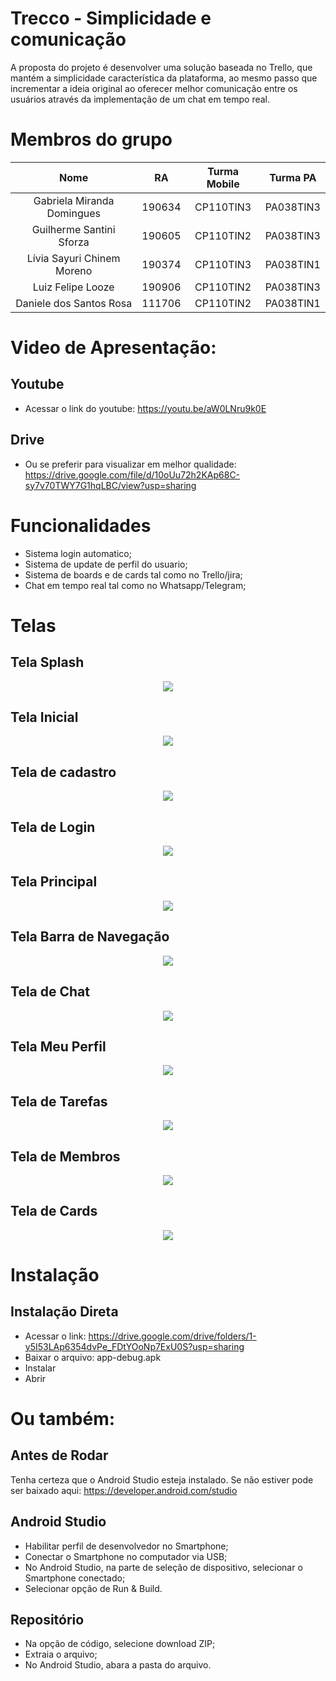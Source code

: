 # Trecco - Simplicidade e comunicação

A proposta do projeto é desenvolver uma solução baseada no Trello, que mantém a simplicidade
característica da plataforma, ao mesmo passo que incrementar a ideia original ao oferecer melhor comunicação
entre os usuários através da implementação de um chat em tempo real.

# Membros do grupo

|Nome                          |RA      |Turma Mobile  |Turma PA |
|:----------------------------:|:------:|:------------:|:-------:|
|Gabriela Miranda Domingues    |190634  |CP110TIN3     |PA038TIN3|
|Guilherme Santini Sforza      |190605  |CP110TIN2     |PA038TIN3|
|Lívia Sayuri Chinem Moreno    |190374  |CP110TIN3     |PA038TIN1|
|Luiz Felipe Looze             |190906  |CP110TIN2     |PA038TIN3|
|Daniele dos Santos Rosa       |111706  |CP110TIN2     |PA038TIN1|

# Video de Apresentação:
## Youtube
- Acessar o link do youtube: https://youtu.be/aW0LNru9k0E

## Drive
- Ou se preferir para visualizar em melhor qualidade: https://drive.google.com/file/d/10oUu72h2KAp68C-sy7v70TWY7G1hqLBC/view?usp=sharing

# Funcionalidades
- Sistema login automatico;
- Sistema de update de perfil do usuario;
- Sistema de boards e de cards tal como no Trello/jira;
- Chat em tempo real tal como no Whatsapp/Telegram;

# Telas

## Tela Splash
  <div align="center">
   <img src="Splash.png">
  </div>

## Tela Inicial
  <div align="center">
   <img src="Tela_inicial.jpeg">
  </div>
  
## Tela de cadastro
  <div align="center">
   <img src="https://github.com/FelipeLooze/Trecco/blob/master/Cadastro.jpeg?raw=true">
  </div>

## Tela de Login
  <div align="center">
   <img src="Tela_login.jpeg">
  </div>
  
## Tela Principal
  <div align="center">
   <img src="Boards.png">
  </div>
  
## Tela Barra de Navegação
  <div align="center">
   <img src="barra_atualizada.png">
  </div>
  
## Tela de Chat
<div align="center">
 <img src="Chat.png">
</div>  
  
## Tela Meu Perfil
  <div align="center">
   <img src="Meu_perfil.jpeg">
  </div>  
  
## Tela de Tarefas
<div align="center">
 <img src="Cards.png">
</div>

## Tela de Membros
<div align="center">
 <img src="members_list.png">
</div>

## Tela de Cards
<div align="center">
 <img src="Edit_card.png">
</div>

# Instalação
## Instalação Direta
- Acessar o link: https://drive.google.com/drive/folders/1-y5I53LAp6354dvPe_FDtYOoNp7ExU0S?usp=sharing
- Baixar o arquivo: app-debug.apk
- Instalar
- Abrir

# Ou também:

## Antes de Rodar
Tenha certeza que o Android Studio esteja instalado. 
Se não estiver pode ser baixado aqui: https://developer.android.com/studio

## Android Studio
- Habilitar perfil de desenvolvedor no Smartphone;
- Conectar o Smartphone no computador via USB;
- No Android Studio, na parte de seleção de dispositivo, selecionar o Smartphone conectado;
- Selecionar opção de Run & Build.

## Repositório
- Na opção de código, selecione download ZIP;
- Extraia o arquivo;
- No Android Studio, abara a pasta do arquivo.

